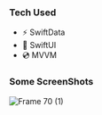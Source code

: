 ### Tech Used
* ⚡  SwiftData
* 🎨 SwiftUI
* 💿  MVVM

### Some ScreenShots
![Frame 70 (1)](https://github.com/Gastonfoncea/TrackerExpenses/assets/57188392/bd14c6e1-25a2-486e-83be-c65529d5568a)
